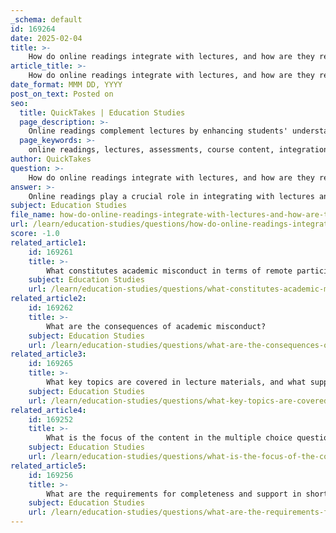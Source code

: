 ```yaml
---
_schema: default
id: 169264
date: 2025-02-04
title: >-
    How do online readings integrate with lectures, and how are they relevant to assessments?
article_title: >-
    How do online readings integrate with lectures, and how are they relevant to assessments?
date_format: MMM DD, YYYY
post_on_text: Posted on
seo:
  title: QuickTakes | Education Studies
  page_description: >-
    Online readings complement lectures by enhancing students' understanding of course content and are essential for preparing for assessments.
  page_keywords: >-
    online readings, lectures, assessments, course content, integration, comprehension, theoretical frameworks, quizzes, study materials, critical thinking, comprehensive understanding, knowledge base
author: QuickTakes
question: >-
    How do online readings integrate with lectures, and how are they relevant to assessments?
answer: >-
    Online readings play a crucial role in integrating with lectures and are highly relevant to assessments in a course setting. These readings are designed to complement the material presented during lectures, providing students with additional context, examples, and theoretical frameworks that enhance their understanding of the subject matter.\n\n1. **Integration with Lectures**: Online readings are often selected to align closely with the topics discussed in class. This ensures that students can deepen their comprehension of lecture content by engaging with the readings. For instance, if a lecture covers a specific theory or concept, the corresponding online reading may provide case studies or further explanations that illustrate that theory in practice. This synergy between lectures and readings helps students to build a more robust knowledge base.\n\n2. **Relevance to Assessments**: The assessments, such as quizzes or tests, are designed to evaluate students' understanding of both the lecture material and the online readings. As indicated in the gathered information, the test will include content from class lectures, online readings, and other course materials. This means that students are expected to review both lectures and readings to prepare adequately for assessments. The instructor has also assured that questions will not include obscure topics not covered in lectures, reinforcing the importance of the readings as they directly relate to what will be assessed.\n\n3. **Encouragement of Comprehensive Study**: Students are encouraged to review online readings alongside their lecture notes to ensure a comprehensive understanding of the course material. This approach not only prepares them for assessments but also fosters critical thinking and the ability to synthesize information from multiple sources.\n\nIn summary, online readings are integral to the learning process, providing essential support to lecture content and serving as a foundation for assessments. Students are advised to engage with both resources to achieve a well-rounded understanding of the course material, which is crucial for success in their evaluations.
subject: Education Studies
file_name: how-do-online-readings-integrate-with-lectures-and-how-are-they-relevant-to-assessments.md
url: /learn/education-studies/questions/how-do-online-readings-integrate-with-lectures-and-how-are-they-relevant-to-assessments
score: -1.0
related_article1:
    id: 169261
    title: >-
        What constitutes academic misconduct in terms of remote participation and unauthorized computer use?
    subject: Education Studies
    url: /learn/education-studies/questions/what-constitutes-academic-misconduct-in-terms-of-remote-participation-and-unauthorized-computer-use
related_article2:
    id: 169262
    title: >-
        What are the consequences of academic misconduct?
    subject: Education Studies
    url: /learn/education-studies/questions/what-are-the-consequences-of-academic-misconduct
related_article3:
    id: 169265
    title: >-
        What key topics are covered in lecture materials, and what supplementary information is provided?
    subject: Education Studies
    url: /learn/education-studies/questions/what-key-topics-are-covered-in-lecture-materials-and-what-supplementary-information-is-provided
related_article4:
    id: 169252
    title: >-
        What is the focus of the content in the multiple choice questions?
    subject: Education Studies
    url: /learn/education-studies/questions/what-is-the-focus-of-the-content-in-the-multiple-choice-questions
related_article5:
    id: 169256
    title: >-
        What are the requirements for completeness and support in short essay answers?
    subject: Education Studies
    url: /learn/education-studies/questions/what-are-the-requirements-for-completeness-and-support-in-short-essay-answers
---
```


&nbsp;